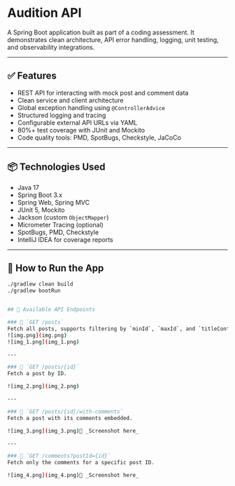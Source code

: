 # Audition API

A Spring Boot application built as part of a coding assessment. It demonstrates clean architecture, API error handling,
logging, unit testing, and observability integrations.

---

## ✅ Features

- REST API for interacting with mock post and comment data
- Clean service and client architecture
- Global exception handling using `@ControllerAdvice`
- Structured logging and tracing
- Configurable external API URLs via YAML
- 80%+ test coverage with JUnit and Mockito
- Code quality tools: PMD, SpotBugs, Checkstyle, JaCoCo

---

## 📦 Technologies Used

- Java 17
- Spring Boot 3.x
- Spring Web, Spring MVC
- JUnit 5, Mockito
- Jackson (custom `ObjectMapper`)
- Micrometer Tracing (optional)
- SpotBugs, PMD, Checkstyle
- IntelliJ IDEA for coverage reports

---

## 🚀 How to Run the App

```bash
./gradlew clean build
./gradlew bootRun


## 📡 Available API Endpoints

### 🔹 `GET /posts`
Fetch all posts, supports filtering by `minId`, `maxId`, and `titleContains`.
![img.png](img.png)
![img_1.png](img_1.png)

---

### 🔹 `GET /posts/{id}`
Fetch a post by ID.

![img_2.png](img_2.png)

---

### 🔹 `GET /posts/{id}/with-comments`
Fetch a post with its comments embedded.

![img_3.png](img_3.png)📸 _Screenshot here_

---

### 🔹 `GET /comments?postId={id}`
Fetch only the comments for a specific post ID.

![img_4.png](img_4.png)📸 _Screenshot here_
